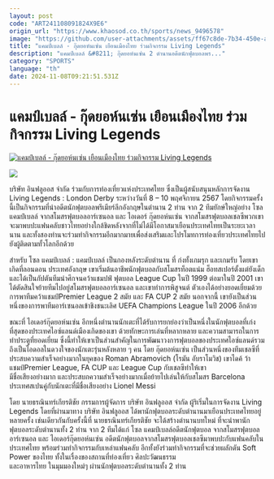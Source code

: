 ```yaml
---
layout: post
code: "ART241108091824X9E6"
origin_url: "https://www.khaosod.co.th/sports/news_9496578"
image: "https://github.com/user-attachments/assets/ff67c8de-7b34-450e-a4fa-4398dccb2119"
title: "แคมป์เบลล์ - กุ๊ดยอห์นเซ่น เยือนเมืองไทย ร่วมกิจกรรม Living Legends"
description: "แคมป์เบลล์ &#8211; กุ๊ดยอห์นเซ่น 2 ตำนานอดีตนักฟุตบอลพร..."
category: "SPORTS"
language: "th"
date: 2024-11-08T09:21:51.531Z
---
```


# แคมป์เบลล์ - กุ๊ดยอห์นเซ่น เยือนเมืองไทย ร่วมกิจกรรม Living Legends

[![แคมป์เบลล์ - กุ๊ดยอห์นเซ่น เยือนเมืองไทย ร่วมกิจกรรม Living Legends](https://www.khaosod.co.th/wpapp/uploads/2024/11/tytuu.jpg "แคมป์เบลล์ - กุ๊ดยอห์นเซ่น เยือนเมืองไทย ร่วมกิจกรรม Living Legends")](https://www.khaosod.co.th/wpapp/uploads/2024/11/tytuu.jpg)

![](https://www.khaosod.co.th/wpapp/uploads/2024/11/IMG_01381.jpg)

บริษัท อินฟลูออส จำกัด ร่วมกับการท่องเที่ยวแห่งประเทศไทย ซึ่งเป็นผู้สนับสนุนหลักการจัดงาน Living Legends : London Derby ระหว่างวันที่ 8 – 10 พฤศจิกายน 2567 โดยกิจกรรมครั้งนี้เป็นกิจกรรมที่นำอดีตนักฟุตบอลพรีเมียร์ลีกอังกฤษในตำนาน 2 ท่าน จาก 2 ทีมยักษ์ใหญ่อย่าง โซล แคมป์เบลล์ จากสโมสรฟุตบอลอาร์เซนอล และ ไอเดอร์ กุ๊ดยอห์นเซ่น จากสโมสรฟุตบอลเชลซีพวกเขาจะมาพบปะแฟนคลับชาวไทยอย่างใกล้ชิดหลังจากที่ไม่ได้มีโอกาสมาเยือนประเทศไทยเป็นระยะเวลานาน และทั้งสองท่านจะร่วมทำกิจกรรมอีกมากมายเพื่อส่งเสริมและโปรโมทการท่องเที่ยวประเทศไทยไปยังผู้ติดตามทั้วโลกอีกด้วย

สำหรับ โซล แคมป์เบลล์ : แคมป์เบลล์ เป็นกองหลังระดับตำนาน ที่ ก่งทั้งเกมรุก และเกมรับ โดยเขาเกิดที่ลอนดอน ประเทศอังกฤษ เขาเริ่มต้นอาชีพนักฟุตบอลกับสโมสรท็อตแน่ม ฮ็อทสเปอร์ตั้งแต่ยังเด็ก และได้เป็นกัปตันทีมนำศึกจนคว้าแชมปฟ์ ฟุตบอล League Cup ในปี 1999 ต่อมาในปี 2001 เขาได้ตัดสินใจย้ายทีมไปอยู่สโมสรฟุตบอลอาร์เซนอล และเขาทำการพิสูจนต์ ตัวเองได้อย่างยอดเยี่ยมด้วยการพาทีมคว้าแชมป์Premier League 2 สมัย และ FA CUP 2 สมัย นอกจากนี้ เขายังเป็นส่วนหนึ่งของการพาทีมอาร์เซนอลเข้าชิงชนะเลิศ UEFA Champions League ในปี 2006 อีกด้วย

ขณะที่ ไอเดอร์กุ๊ดยอห์นเซ่น อีกหนึ่งตำนานนักเตะที่ได้รับการยกย่องว่าเป็นหนึ่งในนักฟุตบอลที่เก่งที่สุดของประเทศไอซ์แลนด์เมืองเกิดของเขา ด้วยทักษะการเล่นที่หลากหลาย และความสามารถในการทำประตูที่ยอดเยี่ยม ซึ่งนี้ทำให้เขาเป็นส่วนสำคัญในการพัฒนาวงการฟุตบอลของประเทศไอซ์แลนด์รวมถึงเป็นไอดอลในดวงใจของนักเตะรุ่นหลังหลาย ๆ คน โดย กุ๊ดยอห์นเซ่น เป็นส่วนหนึ่งของทีมเชลซีที่ประสบความสำเร็จอย่างมากในยุคของ Roman Abramovich (โรมัน อับราโมวิช) เขาไดค้ ว้าแชมป์Premier League, FA CUP และ League Cup กับเชลซีทำให้เขา  
มีชื่อเสียงอย่างมาก และประสบกความสำเร็จอย่างมากเมื่อย้ายไปเล่นให้กับสโมสร Barcelona ประเทศสเปนคู่กับนักเตะที่มีชื่อเสียงอย่าง Lionel Messi

โดย นายธรณินทร์เกียรติชัย กรรมการผู้จัดการ บริษัท อินฟลูออส จำกัด ผู้ริเริ่มในการจัดงาน Living Legends โดยที่ผ่านมาทาง บริษัท อินฟลูออส ได้พานักฟุตบอลระดับตำนานมาเยือนประเทศไทยอยู่หลายครั้ง เช่นเดียวกันกับครั้งนี้ที่ นายธรณินทร์เกียรติชัย จะได้สร้างตำนานบทใหม่ ที่จะนำพานักฟุตบอลระดับตำนานทั้ง 2 ท่าน จาก 2 ทีมได้แก่ โซล แคมป์เบลล์อดีตนักฟุตบอล จากสโมสรฟุตบอลอาร์เซนอล และ ไอเดอร์กุ๊ดยอห์นเซ่น อดีตนักฟุตบอลจากสโมสรฟุตบอลเชลซีมาพบปะกับแฟนคลับในประเทศไทย พร้อมร่วมทำกิจกรรมกับเหล่าแฟนคลับ อีกทั้งยังร่วมทำกิจกรรมที่จะช่วยผลักดัน Soft Power ของไทย ทั้งในเรื่องของสถานที่ท่องเที่ยว ศิลปะวัฒนธรรม  
และอาหารไทย ในมุมมองใหม่ๆ ผ่านนักฟุตบอลระดับตำนานทั้ง 2 ท่าน

